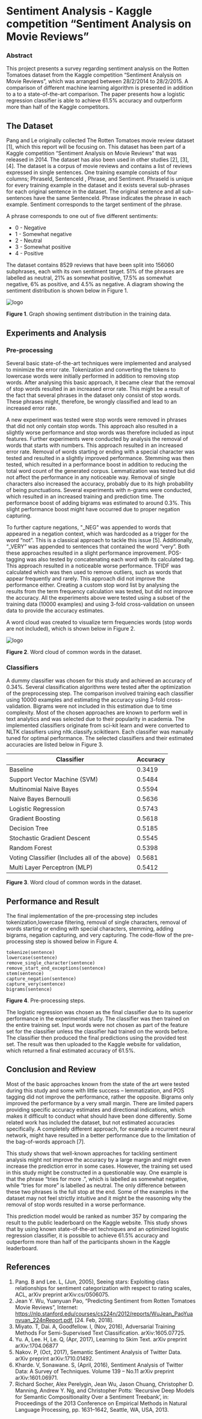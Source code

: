 # Sentiment Analysis - Kaggle competition “Sentiment Analysis on Movie Reviews”

### Abstract
This project presents a survey regarding sentiment analysis on the Rotten Tomatoes dataset from the Kaggle competition “Sentiment Analysis on Movie Reviews”, which was arranged between 28/2/2014 to 28/2/2015. A comparison of different machine learning algorithm is presented in addition to a to a state-of-the-art comparison. The paper presents how a logistic regression classifier is able to achieve 61.5% accuracy and outperform more than half of the Kaggle competitors.

## The Dataset
Pang and Le originally collected The Rotten Tomatoes movie review dataset [1], which this report will be focusing on. This dataset has been part of a Kaggle competition “Sentiment Analysis on Movie Reviews” that was released in 2014. The dataset has also been used in other studies [2], [3], [4]. The dataset is a corpus of movie reviews and contains a list of reviews expressed in single sentences. One training example consists of four columns; PhraseId, SentenceId , Phrase, and Sentiment. PhraseId is unique for every training example in the dataset and it exists several sub-phrases for each original sentence in the dataset. The original sentence and all sub-sentences have the same SentenceId. Phrase indicates the phrase in each example. Sentiment corresponds to the target sentiment of the phrase.

A phrase corresponds to one out of five different sentiments:
* 0 - Negative
* 1 - Somewhat negative
* 2 - Neutral
* 3 - Somewhat positive
* 4 - Positive

The dataset contains 8529 reviews that have been split into 156060 subphrases, each with its own sentiment target. 51% of the phrases are labelled as neutral, 21% as somewhat positive, 17.5% as somewhat negative, 6% as positive, and 4.5% as negative. A diagram showing the sentiment distribution is shown below in Figure 1.

![logo](./Images/image1.png?raw=true)

**Figure 1**. Graph showing sentiment distribution in the training data.

## Experiments and Analysis

### Pre-processing

Several basic state-of-the-art techniques were implemented and analysed to minimize the error rate. Tokenization and converting the tokens to lowercase words were initially performed in addition to removing stop words. After analysing this basic approach, it became clear that the removal of stop words resulted in an increased error rate. This might be a result of the fact that several phrases in the dataset only consist of stop words. These phrases might, therefore, be wrongly classified and lead to an increased error rate.

A new experiment was tested were stop words were removed in phrases that did not only contain stop words. This approach also resulted in a slightly worse performance and stop words was therefore included as input features. Further experiments were conducted by analysis the removal of words that starts with numbers. This approach resulted in an increased error rate. Removal of words starting or ending with a special character was tested and resulted in a slightly improved performance. Stemming was then tested, which resulted in a performance boost in addition to reducing the total word count of the generated corpus. Lemmatization was tested but did not affect the performance in any noticeable way. Removal of single characters also increased the accuracy, probably due to its high probability of being punctuations. Several experiments with n-grams were conducted, which resulted in an increased training and prediction time. The performance boost of adding bigrams was estimated to around 0.3%. This slight performance boost might have occurred due to proper negation capturing.

To further capture negations, "\_NEG" was appended to words that appeared in a negation context, which was hardcoded as a trigger for the word “not”. This is a classical approach to tackle this issue [5]. Additionally, “\_VERY” was appended to sentences that contained the word “very”. Both these approaches resulted in a slight performance improvement. POS-tagging was also tested by concatenating each word with its calculated tag. This approach resulted in a noticeable worse performance. TFIDF was calculated which was then used to remove outliers, such as words that appear frequently and rarely. This approach did not improve the performance either. Creating a custom stop word list by analysing the results from the term frequency calculation was tested, but did not improve the accuracy. All the experiments above were tested using a subset of the training data (10000 examples) and using 3-fold cross-validation on unseen data to provide the accuracy estimates.

A word cloud was created to visualize term frequencies words (stop words are not included), which is shown below in Figure 2.

![logo](./Images/image2.png?raw=true)

**Figure 2**. Word cloud of common words in the dataset.

### Classifiers

A dummy classifier was chosen for this study and achieved an accuracy of 0.34%. Several classification algorithms were tested after the optimization of the preprocessing step. The comparison involved training each classifier using 10000 examples and estimating the accuracy using 3-fold cross-validation. Bigrams were not included in this estimation due to time complexity. Most of the chosen approaches are known to perform well in text analytics and was selected due to their popularity in academia. The implemented classifiers originate from sci-kit learn and were converted to NLTK classifiers using nltk.classify.scikitlearn. Each classifier was manually tuned for optimal performance. The selected classifiers and their estimated accuracies are listed below in Figure 3.



| Classifier   | Accuracy        |
|-             |-                |
| Baseline     | 0.3419          |
| Support Vector Machine (SVM)     | 0.5484        |
| Multinomial Naive Bayes     | 0.5594   |
| Naive Bayes Bernoulli     | 0.5636   |
| Logistic Regression     | 0.5743   |
| Gradient Boosting     | 0.5618   |
| Decision Tree     | 0.5185   |
| Stochastic Gradient Descent     | 0.5545   |
| Random Forest     | 0.5398   |
| Voting Classifier (Includes all of the above)     | 0.5681   |
| Multi Layer Perceptron (MLP)     |  0.5412   |

**Figure 3**. Word cloud of common words in the dataset.

## Performance and Result

The final implementation of the pre-processing step includes tokenization,lowercase filtering, removal of single characters, removal of words starting or ending with special characters, stemming, adding bigrams, negation capturing, and very capturing. The code-flow of the pre-processing step is showed below in Figure 4.

```
tokenize(sentence)
lowercase(sentence)
remove_single_character(sentence)
remove_start_end_exceptions(sentence)
stem(sentence)
capture_negation(sentence)
capture_very(sentence)
bigrams(sentence)
```

**Figure 4**. Pre-processing steps.

The logistic regression was chosen as the final classifier due to its superior performance in the experimental study. The classifier was then trained on the entire training set. Input words were not chosen as part of the feature set for the classifier unless the classifier had trained on the words before. The classifier then produced the final predictions using the provided test set. The result was then uploaded to the Kaggle website for validation, which returned a final estimated accuracy of 61.5%.

## Conclusion and Review

Most of the basic approaches known from the state of the art were tested during this study and some with little success – lemmatization, and POS tagging did not improve the performance, rather the opposite. Bigrams only improved the performance by a very small margin. There are limited papers providing specific accuracy estimates and directional indications, which makes it difficult to conduct what should have been done differently. Some related work has included the dataset, but not estimated accuracies specifically. A completely different approach, for example a recurrent neural network, might have resulted in a better performance due to the limitation of the bag-of-words approach [7].

This study shows that well-known approaches for tackling sentiment analysis might not improve the accuracy by a large margin and might even increase the prediction error in some cases. However, the training set used in this study might be constructed in a questionable way. One example is that the phrase “tries for more .”, which is labelled as somewhat negative, while “tries for more” is labelled as neutral. The only difference between these two phrases is the full stop at the end. Some of the examples in the dataset may not feel strictly intuitive and it might be the reasoning why the removal of stop words resulted in a worse performance.

This prediction model would be ranked as number 357 by comparing the result to the public leaderboard on the Kaggle website. This study shows that by using known state-of-the-art techniques and an optimized logistic regression classifier, it is possible to achieve 61.5% accuracy and outperform more than half of the participants shown in the Kaggle leaderboard.

## References
1. Pang. B and Lee. L, (Jun, 2005), Seeing stars: Exploiting class relationships for sentiment categorization with respect to rating scales, ACL, arXiv preprint arXiv:cs/0506075.
2. Jean Y. Wu, Yuanyuan Pao, “Predicting Sentiment from Rotten Tomatoes Movie Reviews”, Internet: https://nlp.stanford.edu/courses/cs224n/2012/reports/WuJean_PaoYuanyuan_224nReport.pdf, [24. Feb, 2018].
3. Miyato. T, Dai. A, Goodfellow. I, (Nov, 2016), Adversarial Training Methods For Semi-Supervised Text Classification. arXiv:1605.07725.
4. Yu. A, Lee. H, Le. Q, (Apr, 2017), Learning to Skim Text. arXiv preprint arXiv:1704.06877
5. Nakov. P, (Oct, 2017), Semantic Sentiment Analysis of Twitter Data. arXiv preprint arXiv:1710.01492.
6. Kharde. V, Sonawane. S, (April, 2016), Sentiment Analysis of Twitter Data: A Survey of Techniques. Volume 139 – No.11 arXiv preprint arXiv:1601.06971.
7. Richard Socher, Alex Perelygin, Jean Wu, Jason Chuang, Christopher D. Manning, Andrew Y. Ng, and Christopher Potts: ‘Recursive Deep Models for Semantic Compositionality Over a Sentiment Treebank’, in: Proceedings of the 2013 Conference on Empirical Methods in Natural Language Processing, pp. 1631–1642, Seattle, WA, USA, 2013.
